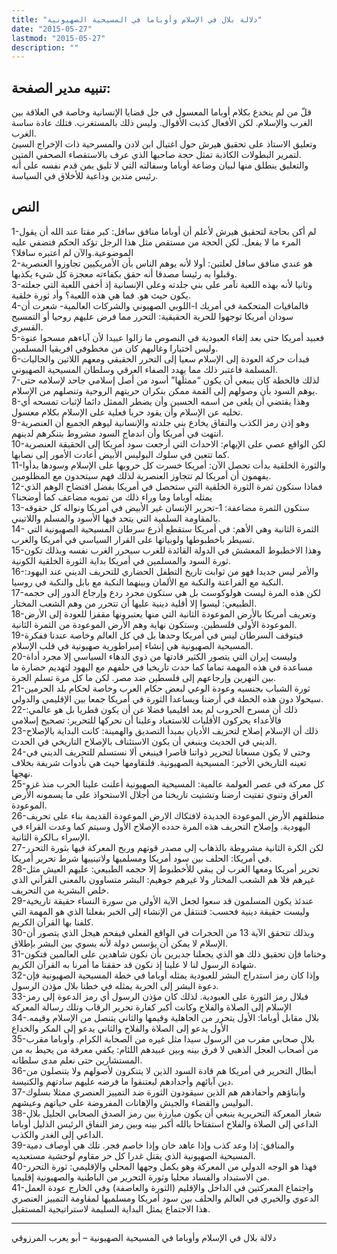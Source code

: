 ```yaml
---
title: "دلالة بلال في الإسلام وأوباما في المسيحية الصهيونية"
date: "2015-05-27"
lastmod: "2015-05-27"
description: ""
---
```

## **تنبيه مدير الصفحة:**

قلّ من لم ينخدع بكلام أوباما المعسول في جل قضايا الإنسانية وخاصة في العلاقة بين الغرب والإسلام. لكن الأفعال كذبت الأقوال. وليس ذلك بالمستغرب. فتلك عادة ساسة الغرب.  
وتعليق الاستاذ على تحقيق هيرش حول اغتيال ابن لادن والمسرحية ذات الإخراج السيئ لتمرير البطولات الكاذبة تمثل حجة صاحبها الذي عرف بالاستقصاء الصحفي المتين.  
والتعليق ينطلق منها لبيان وضاعة أوباما وسفالته التي لا تليق بمن قدم نفسه على أنه رئيس متدين وداعية للأخلاق في السياسة.

## **النص**

1-لم أكن بحاجة لتحقيق هيرش لأعلم أن أوباما منافق سافل: كبر مقتا عند الله أن يقول المرء ما لا يفعل. لكن الحجة من مستقص مثل هذا الرجل تؤكد الحكم فتضفي عليه الموضوعية.والآن لم اعتبره سافلا؟  
2-هو عندي منافق سافل لعلتين: أولا لأنه يوهم الناس بأن الأمريكيين تجاوزوا العنصرية وقبلوا به رئيسا مصدقا أنه حقق بكفاءته معجزة كل شيء يكذبها.  
3-وثانيا لأنه بهذه اللعبة تآمر على بني جلدته وعلى الإنسانية إذ أخفى اللعبة التي جعلته يكون حيث هو. فما هي هذه اللعبة؟ وأد ثورة خلقية.  
4-فالمافيات المتحكمة في أمريك ا-اللوبي الصهيوني والشركات العالمية- شعرت أن سودان أمريكا توجهوا للحرية الحقيقية: التحرر مما فرض عليهم روحيا أو التمسيح القسري.  
5-فعبيد أمريكا حتى بعد إلغاء العبودية في النصوص ما زالوا عبيدا لأن آباءهم مسحوا عنوة وليس اختيارا وغالبهم كان من مخطوفي افريقيا المسلمين.  
6-فبدأت حركة العودة إلى الإسلام سعيا إلى التحرر الحقيقي ومعهم اللاتين والجاليات المسلمة فاعتبر ذلك مما يهدد الصفاء العرقي وسلطان المسيحية الصهيوني.  
7-لذلك فالخطة كان ينبغي أن يكون “ممثلَها” أسود من أصل إسلامي جاحد لإسلامه حتى يوهم السود بأن وصولهم إلى القمة ممكن بنكران حريتهم الروحية وتنصلهم من الإسلام.  
8-وهذا يقتضي أن يلغى من اسمه الحسين وأن يضطر الممثل دائما لإثبات تمسحه أي تخليه عن الإسلام وأن يقود حربا فعلية على الإسلام بكلام معسول.  
9-وهو إذن رمز الكذب والنفاق يخادع بني جلدته والإنسانية ليوهم الجميع أن العنصرية انتهت في أمريكا وأن اندماج السود مشروط بتنكرهم لدينهم.  
10-لكن الواقع عصي على الإيهام: الاحداث التي أرجعت سود أمريكا إلى الحقيقة العنصرية كما تتعين في سلوك البوليس الأبيض أعادت الأمور إلى نصابها.  
11-والثورة الخلقية بدأت تحصل الآن: أمريكا خسرت كل حروبها على الإسلام وسودها بدأوا يفهمون أن أمريكا لم تتجاوز العنصرية لذلك فهم سيتحدون مع المظلومين.  
12-فماذا ستكون ثمرة الثورة الخلقية التي ستحصل في أمريكا بفضل افتضاح الوهم الذي يمثله أوباما وما وراء ذلك من تمويه مضاعف كما أوضحنا؟  
13-ستكون الثمرة مضاعفة: 1-تحرير الإنسان غير الأبيض في أمريكا ونواله كل حقوقه بالمقاومة السلمية التي يتحد فيها الأسود والمسلم واللاتيني.  
14- الثمرة الثانية وهي الأهم: في أمريكا ستقطع أذرع سرطان المسيحية الصهيونية التي تسيطر باخطبوطها ولوبياتها على القرار السياسي في أمريكا والغرب.  
15-وهذا الاخطبوط المعشش في الدولة القائدة للغرب سيحرر الغرب نفسه وبذلك تكون ثورة السود والمسلمين في أمريكا بداية الثورة الخلقية الكونية.  
16-والأمر ليس جديدا فهو من ثوابت تاريخ التطفل الحضاري للتحريف الديني عند اليهود: النكبة مع الفراعنة والنكبة مع الألمان وبينهما النكبة مع بابل والنكبة في روسيا.  
17-لكن هذه المرة ليست هولوكوست بل هي ستكون مجرد ردع وإرجاع الدور إلى حجمه الطبيعي: ليسوا إلا أقلية دينية عليها أن تتحرر من وهم الشعب المختار.  
18-وتعريف أمريكا بالأرض الموعودة الثانية التي منها يعتبرونها مقفزا للعودة إلى الأرض الموعودة الأولى فلسطين. وستكون نهاية وهم الأرض الموعودة من الثمرة الثانية.  
19-فيتوقف السرطان ليس في أمريكا وحدها بل في كل العالم وخاصة عندنا ففكرة المسيحية الصهيونية هي إنشاء إمبراطورية صهيونية في قلب الإسلام.  
20-وليست إيران التي يتصور الكثير قادتها من ذوي الدهاء السياسي إلا مجرد أداة مساعدة في هذه المهمة تماما كما حدث تاريخيا في حلفهم مع اليهود لتهديم حضارة ما بين النهرين وإرجاعهم إلى فلسطين ضد مصر. لكن ما كل مرة تسلم الجرة.  
21-ثورة الشباب بجنسيه وعودة الوعي لبعض حكام العرب وخاصة لحكام بلد الحرمين سيحولا دون هذه الخطة في أرضنا ويساعدا الثورة في أمريكا جمعا بين الإقليمي والدولي.  
22-ذلك أن مسرح الحروب لم يعد اقليميا فضلا عن أن يكون قطريا بل هو عالمي: فالأعداء يحركون الأقليات للاستعباد وعلينا أن نحركها للتحرير: تصحيح إسلامي  
23-ذلك أن الإسلام إصلاح لتحريف الأديان بمبدأ التصديق والهمينة: كانت البداية بالإصلاح الديني في الحديث وينبغي أن يكون الاستئناف بالإصلاح التاريخي في الحدث.  
24-وحتى لا يكون مسعانا لتحرير ذواتنا قاصرا فينبغي ألا نستسلم للتحريف الديني في تعينه التاريخي الأخير: المسيحية الصهيونية. فلنقاومها حيث هي بأدوات شريفة بخلاف نهجها.  
25-كل معركة في عصر العولمة عالمية: المسيحية الصهيونية أعلنت علينا الحرب منذ غزو العراق وتنوي تفتيت ارضنا وتشتيت تاريخنا من أجلال الاستحواذ على ما يسمونه الأرض الموعودة.  
26-منطلقهم الأرض الموعودة الجديدة لافتكاك الارض الموعودة القديمة بناء على تحريف اليهودية. وإصلاح التحريف هذه المرة حدده الإصلاح الأول وسيتم كما وعدت القراء في الإسراء بـالكرة الثانية.  
27-لكن الكرة الثانية مشروطة بالذهاب إلى مصدر قوتهم وربح المعركة فيها بثورة التحرر في أمريكا: الحلف بين سود أمريكا ومسلميها ولاتينييها شرط تحرير أمريكا.  
28-تحرير أمريكا ومعها الغرب لن يبقي للأخطبوط إلا حجمه الطبيعي: عليهم العيش مثل غيرهم فلا هم الشعب المختار ولا غيرهم جوهيم: البشر متساوون بالمعنى القرآني الذي خلص البشرية من التحريف.  
29-عندئذ يكون المسلمون قد سعوا لجعل الآية الأولى من سورة النساء حقيقة تاريخية وليست حقيقة دينية فحسب: فتنتقل من الإنشاء إلى الخبر بفعلنا الذي هو المهمة التي كلفنا بها القرآن الكريم.  
30-وبذلك تتحقق الآية 13 من الحجرات في الواقع الفعلي فيفحم هيجل الذي يتصور أن الإسلام لا يمكن أن يؤسس دولة لأنه يسوي بين البشر بإطلاق.  
31-وختاما فإن تحقيق ذلك هو الذي يجعلنا جديرين بأن نكون شاهدين على العالمين فتكون شهادة الرسول لنا لا علينا إذ نكون قد حققنا ما أمرنا به القرآن الكريم.  
32-وإذا كان رمز استدراج البشر للعبودية يمثله أوباما في خطة المسيحية الصهيونية فإن دعوة البشر إلى الحربة يمثله في خطنا بلال مؤذن الرسول.  
33-فبلال رمز الثورة على العبودية. لذلك كان مؤذن الرسول أي رمز الدعوة إلى رمز الإسلام إلى الصلاة والفلاح وكانت أكبر كفارة تحرير الرقاب وتلك رسالة المعركة  
34-بلال مقابل أوباما: الأول يتحرر من الجاهلية وقيمها والثاني يتنصل من الإسلام وقيمه. الأول يدعو إلى الصلاة والفلاح والثاني يدعو إلى المكر والخداع  
35-بلال صحابي مقرب من الرسول سيدا مثل غيره من الصحابة الكرام. وأوباما مقرب من أصحاب العجل الذهبي لا فرق بينه وبين عبيدهم اللئام: يكفي معرفة من يحيط به من المستشارين حتى نعلم مدى سلطانه.  
36-أبطال التحرير في أمريكا هم قادة السود الذين لا يتنكرون لأصولهم ولا يتنصلون من دين آبائهم وأجدادهم ليعتنقوا ما فرضه عليهم سادتهم والكنيسة.  
37-وأبناؤهم وأحفادهم هم الذين سيقودون الثورة ضد التمييز العنصري ممثلا بسلوك البوليس والقضاء والجيش والإهانات المفروضة على حياتهم وعيشهم.  
38-شعار المعركة التحريرية ينبغي أن يكون مبارزة بين رمز الصدق الصحابي الجليل بلال الداعي إلى الصلاة والفلاح استفتاحا بالله أكبر بينه وبين رمز النفاق الرئيس الذليل أوباما الداعي إلى الغدر والكذب.  
39-والمنافق: إذا وعد كذب وإذا عاهد خان وإذا خاصم فجر. تلك هي أوصاف دمية المسيحية الصهيونية الذي يقتل غدرا كل حر مقاوم لوحشية مستعبديه.  
40-فهذا هو الوجه الدولي من المعركة وهو يكمل وجهها المحلي والإقليمي: ثورة التحرر من الاستبداد والفساد محليا وثورة التحرير من الباطنية والصهيونية إقليميا.  
41-واجتماع المعركتين في الداخل والإقليم (الثورة والعاصفة) وفي الخارج عودة العمل الدعوي والخيري في العالم والحلف بين سود أمريكا ومسلميها لمقاومة التمييز العنصري هذا الاجتماع يمثل البداية السليمة لاستراتيجية المستقبل.

---

دلالة بلال في الإسلام وأوباما في المسيحية الصهيونية – أبو يعرب المرزوقي

###
